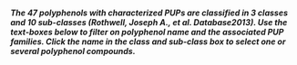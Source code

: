 ##### The 47 polyphenols with characterized PUPs are classified in 3 classes and 10 sub-classes (Rothwell, Joseph A., et al. *Database*2013). Use the text-boxes below to filter on polyphenol name and the associated PUP families. Click the name in the class and sub-class box to select one or several polyphenol compounds.

